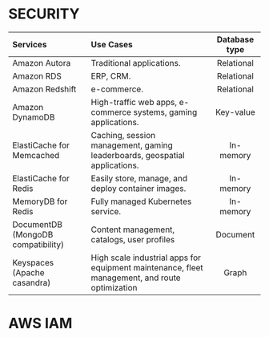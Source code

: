 # SECURITY


| Services                     | Use Cases                  | Database type
| :---                         | :----                      | :-----:
| Amazon Autora                | Traditional applications.  | Relational              
| Amazon RDS                   | ERP, CRM.                  | Relational 
| Amazon Redshift              | e-commerce.                | Relational 
| Amazon DynamoDB              | High-traffic web apps, e-commerce systems, gaming applications.                 |  Key-value      
| ElastiCache for Memcached    | Caching, session management, gaming leaderboards, geospatial applications.      |  In-memory     
| ElastiCache for Redis        | Easily store, manage, and deploy container images.                              |  In-memory       
| MemoryDB for Redis           | Fully managed Kubernetes service.                                               |  In-memory 
| DocumentDB (MongoDB compatibility) | Content management, catalogs, user profiles                                              | Document
| Keyspaces (Apache casandra) | High scale industrial apps for equipment maintenance, fleet management, and route optimization  | Graph


# AWS IAM 